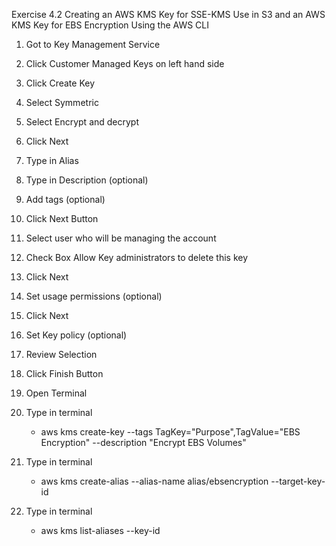 Exercise 4.2 Creating an AWS KMS Key for SSE-KMS Use in S3 and an AWS KMS Key for EBS Encryption Using the AWS CLI


1. Got to Key Management Service
2. Click Customer Managed Keys on left hand side
3. Click Create Key
4. Select Symmetric
5. Select Encrypt and decrypt
6. Click Next
7. Type in Alias
8. Type in Description (optional)
9. Add tags (optional)
10. Click Next Button
11. Select user who will be managing the account
12. Check Box Allow Key administrators to delete this key
13. Click Next
14. Set usage permissions (optional)
15. Click Next
16. Set Key policy (optional)
17. Review Selection
18. Click Finish Button



1. Open Terminal
2. Type in terminal
    - aws kms create-key --tags TagKey="Purpose",TagValue="EBS Encryption" --description "Encrypt EBS Volumes"
3. Type in terminal
    - aws kms create-alias --alias-name alias/ebsencryption --target-key-id <key-id>
4. Type in terminal
    - aws kms list-aliases --key-id <key-id>


